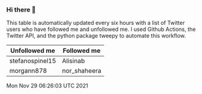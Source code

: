 ### Hi there 👋

This table is automatically updated every six hours with a list of Twitter users who have followed me and unfollowed me. I used Github Actions, the Twitter API, and the python package tweepy to automate this workflow.

| Unfollowed me |  Followed me |
| --- | --- |
|stefanospinel15|Alisinab|
|morgann878|nor_shaheera|
Mon Nov 29 06:26:03 UTC 2021
